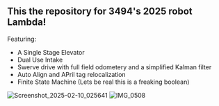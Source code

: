 ## This the repository for 3494's 2025 robot Lambda!
Featuring:
  - A Single Stage Elevator
  - Dual Use Intake
  - Swerve drive with full field odometery and a simplified Kalman filter
  - Auto Align and APril tag relocalization
  - Finite State Machine (Lets be real this is a freaking boolean)

![Screenshot_2025-02-10_025641](https://github.com/user-attachments/assets/87c0d535-9e3d-4ffb-a92c-3e61072c69fc)
![IMG_0508](https://github.com/user-attachments/assets/d1f4fd54-ea80-4cc5-900a-328b4499c61d)

